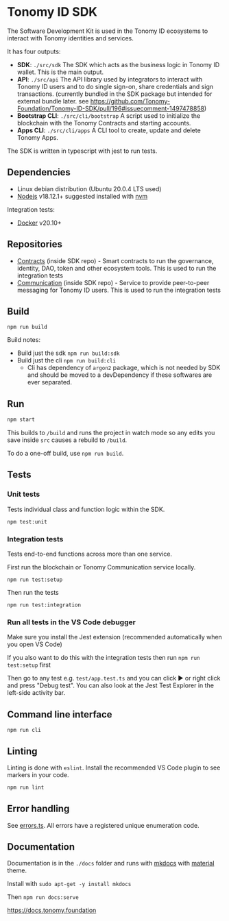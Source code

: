 # Tonomy ID SDK

The Software Development Kit is used in the Tonomy ID ecosystems to interact with Tonomy identities and services.

It has four outputs:

- **SDK**: `./src/sdk` The SDK which acts as the business logic in Tonomy ID wallet. This is the main output.
- **API**: `./src/api` The API library used by integrators to interact with Tonomy ID users and to do single sign-on, share credentials and sign transactions. (currently bundled in the SDK package but intended for external bundle later. see <https://github.com/Tonomy-Foundation/Tonomy-ID-SDK/pull/196#issuecomment-1497478858>)
- **Bootstrap CLI**: `./src/cli/bootstrap` A script used to initialize the blockchain with the Tonomy Contracts and starting accounts.
- **Apps CLI**: `./src/cli/apps` A CLI tool to create, update and delete Tonomy Apps.

The SDK is written in typescript with jest to run tests.

## Dependencies

- Linux debian distribution (Ubuntu 20.0.4 LTS used)
- [Nodejs](https://nodejs.org) v18.12.1+ suggested installed with [nvm](https://github.com/nvm-sh/nvm)

Integration tests:

- [Docker](http://docs.docker.com) v20.10+

## Repositories

- [Contracts](https://github.com/Tonomy-Foundation/Tonomy-Contracts) (inside SDK repo) - Smart contracts to run the governance, identity, DAO, token and other ecosystem tools. This is used to run the integration tests
- [Communication](https://github.com/Tonomy-Foundation/Tonomy-Communication) (inside SDK repo) - Service to provide peer-to-peer messaging for Tonomy ID users. This is used to run the integration tests

## Build

`npm run build`

Build notes:

- Build just the sdk `npm run build:sdk`
- Build just the cli `npm run build:cli`
  - Cli has dependency of `argon2` package, which is not needed by SDK and should be moved to a devDependency if these softwares are ever separated.

## Run

```bash
npm start
```

This builds to `/build` and runs the project in watch mode so any edits you save inside `src` causes a rebuild to `/build`.

To do a one-off build, use `npm run build`.

## Tests

### Unit tests

Tests individual class and function logic within the SDK.

`npm test:unit`

### Integration tests

Tests end-to-end functions across more than one service.

First run the blockchain or Tonomy Communication service locally.

`npm run test:setup`

Then run the tests

`npm run test:integration`

### Run all tests in the VS Code debugger

Make sure you install the Jest extension (recommended automatically when you open VS Code)

If you also want to do this with the integration tests then run `npm run test:setup` first

Then go to any test e.g. `test/app.test.ts` and you can click ▶️ or right click and press "Debug test". You can also look at the Jest Test Explorer in the left-side activity bar.

## Command line interface

`npm run cli`

## Linting

Linting is done with `eslint`. Install the recommended VS Code plugin to see markers in your code.

```bash
npm run lint
```

## Error handling

See [errors.ts](./src/services/errors.ts). All errors have a registered unique enumeration code.

## Documentation

Documentation is in the `./docs` folder and runs with [mkdocs](https://www.mkdocs.org) with [material](https://squidfunk.github.io/mkdocs-material) theme.

Install with `sudo apt-get -y install mkdocs`

Then `npm run docs:serve`

<https://docs.tonomy.foundation>
